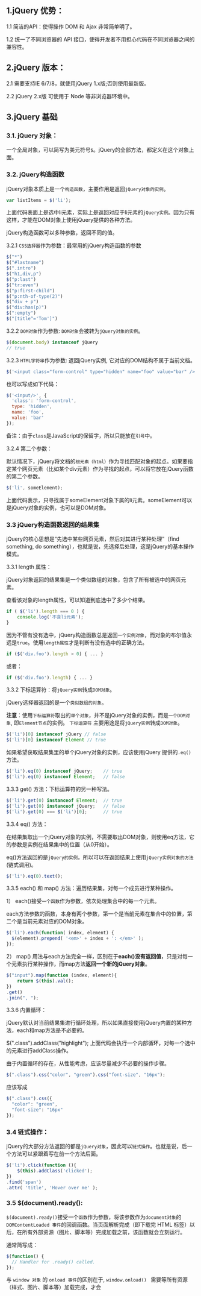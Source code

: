
## 1.jQuery 优势：

1.1 简洁的API：使得操作 DOM 和 Ajax 非常简单明了。

1.2 统一了不同浏览器的 API 接口，使得开发者不用担心代码在不同浏览器之间的兼容性。


## 2.jQuery 版本：

2.1 需要支持IE 6/7/8，就使用jQuery 1.x版;否则使用最新版。

2.2 jQuery 2.x版 可使用于 Node 等非浏览器环境中。


## 3.jQuery 基础

### 3.1. jQuery 对象：

一个全局对象，可以简写为美元符号`$`。jQuery的全部方法，都定义在这个对象上面。

### 3.2. jQuery构造函数

jQuery对象本质上是一个`构造函数`，主要作用是返回`jQuery对象的实例`。

```javascript
var listItems = $('li');
```
上面代码表面上是选中li元素，实际上是返回对应于li元素的`jQuery实例`。因为只有这样，才能在DOM对象上使用jQuery提供的各种方法。

jQuery构造函数可以多种参数，返回不同的值。

3.2.1 `CSS选择器`作为参数：最常用的jQuery构造函数的参数

```javascript
$("*")
$("#lastname")
$(".intro")
$("h1,div,p")
$("p:last")
$("tr:even")
$("p:first-child")
$("p:nth-of-type(2)")
$("div + p")
$("div:has(p)")
$(":empty")
$("[title^='Tom']")
```

3.2.2 `DOM对象`作为参数: `DOM对象`会被转为`jQuery对象的实例`。

```javascript
$(document.body) instanceof jQuery
// true
```

3.2.3 `HTML字符串`作为参数:  返回jQuery实例, 它对应的DOM结构不属于当前文档。

```javascript
$('<input class="form-control" type="hidden" name="foo" value="bar" />');
```

也可以写成如下代码：

```javascript
$('<input/>', {
  'class': 'form-control',
  type: 'hidden',
  name: 'foo',
  value: 'bar'
});
```

备注：由于`class`是JavaScript的保留字，所以只能放在`引号`中。

3.2.4 第二个参数：

默认情况下，jQuery将文档的`根元素（html）`作为寻找匹配对象的起点。如果要指定某个网页元素（比如某个div元素）作为寻找的起点，可以将它放在jQuery函数的第二个参数。

```javascript
$('li', someElement);	
```

上面代码表示，只寻找属于someElement对象下属的li元素。someElement可以是jQuery对象的实例，也可以是DOM对象。

### 3.3 jQuery构造函数返回的结果集

jQuery的核心思想是“先选中某些网页元素，然后对其进行某种处理”（find something, do something），也就是说，先选择后处理，这是jQuery的基本操作模式。

3.3.1 length 属性：

jQuery对象返回的结果集是一个类似数组的对象，包含了所有被选中的网页元素。

查看该对象的length属性，可以知道到底选中了多少个结果。

```javascript
if ( $('li').length === 0 ) {
	console.log('不含li元素');
}
```

因为不管有没有选中，jQuery构造函数总是返回`一个实例对象`，而对象的布尔值永远是`true`。使用`length属性`才是判断有没有选中的正确方法。
​	
```javascript
if ($('div.foo').length > 0) { ... }
```

或者：

```javascript
if ($('div.foo').length) { ... }
```

3.3.2 下标运算符：将`jQuery实例`转成`DOM对象`。

jQuery选择器返回的是一个`类似数组的对象`。

**注意**：使用`下标运算符`取出的`单个对象`，并不是jQuery对象的实例，而是`一个DOM对象`, 即`Element节点`的实例。 `下标运算符` 主要用途是将`jQuery实例`转成`DOM对象`。

```javascript
$('li')[0] instanceof jQuery // false
$('li')[0] instanceof Element // true
```

如果希望获取结果集里的单个jQuery对象的实例，应该使用jQuery 提供的`.eq()` 方法。

```javascript
$('li').eq(0) instanceof jQuery;    // true
$('li').eq(0) instanceof Element;   // false
```

3.3.3 get() 方法：下标运算符的另一种写法。

```javascript
$('li').get(0) instanceof Element;  // true
$('li').get(0) instanceof jQuery;   // false
$('li').get(0) === $('li')[0];      // true
```

3.3.4 eq() 方法：

在结果集取出一个jQuery对象的实例，不需要取出DOM对象，则使用eq方法，它的参数是实例在结果集中的位置（从0开始）。

eq()方法返回的是`jQuery的实例`，所以可以在返回结果上使用`jQuery实例对象的方法`(链式调用)。

```javascript
$('li').eq(0).text();	
```

3.3.5 each() 和 map() 方法：遍历结果集，对每一个成员进行某种操作。

1） each()接受`一个函数`作为参数，依次处理集合中的每一个元素。

each方法参数的函数，本身有两个参数，第一个是当前元素在集合中的位置，第二个是当前元素对应的DOM对象。


```javascript
$('li').each(function( index, element) {
  $(element).prepend( '<em>' + index + ': </em>' );
});
```


2） map() 用法与each方法完全一样，区别在于**each()没有返回值**，只是对每一个元素执行某种操作，而map方法**返回一个新的jQuery对象**。

```javascript
$("input").map(function (index, element){
    return $(this).val();
})
.get()
.join(", ");
```

3.3.6 内置循环：

jQuery默认对当前结果集进行循环处理，所以如果直接使用jQuery内置的某种方法，each和map方法是不必要的。

$(".class").addClass("highlight");
上面代码会执行一个内部循环，对每一个选中的元素进行addClass操作。

由于内置循环的存在，从性能考虑，应该尽量减少不必要的操作步骤。

```javascript
$(".class").css("color", "green").css("font-size", "16px");
```

应该写成

```javascript
$(".class").css({ 
  "color": "green",
  "font-size": "16px"
});
```

### 3.4 链式操作：

jQuery的大部分方法返回的都是`jQuery对象`，因此可以`链式操作`。也就是说，后一个方法可以紧跟着写在前一个方法后面。

```javascript
$('li').click(function (){
    $(this).addClass('clicked');
})
.find('span')
.attr( 'title', 'Hover over me' );
```

### 3.5 $(document).ready():

`$(document).ready()`接受一个`函数`作为参数，将该参数作为`document对象`的`DOMContentLoaded 事件`的回调函数。当页面解析完成（即下载完 HTML 标签）以后，在所有外部资源（图片、脚本等）完成加载之前，该函数就会立刻运行。

通常简写成：

```javascript
$(function() {
  // Handler for .ready() called.
});
```

与 `window 对象` 的 `onload 事件`的区别在于, `window.onload() ` 需要等所有资源（样式、图片、脚本等）加载完成，才会